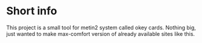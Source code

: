 # Short info
This project is a small tool for metin2 system called okey cards. Nothing big, just wanted to make max-comfort version of already available sites like this.
